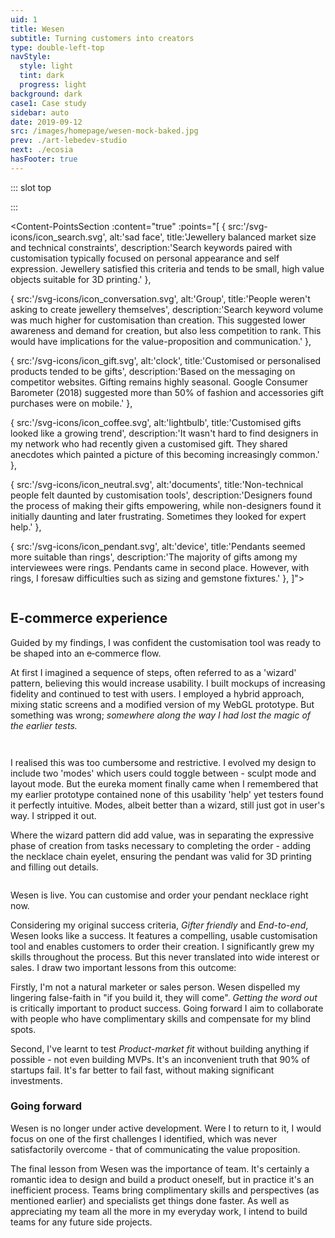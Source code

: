 ```yaml
---
uid: 1
title: Wesen
subtitle: Turning customers into creators
type: double-left-top
navStyle:
  style: light
  tint: dark
  progress: light
background: dark
case1: Case study
sidebar: auto
date: 2019-09-12
src: /images/homepage/wesen-mock-baked.jpg
prev: ./art-lebedev-studio
next: ./ecosia
hasFooter: true
---
```


::: slot top

<!-- Can customers be creators? -->
<Stage-ProjectStage :noise="true" ctaLabel="wesen.studio" ctaUrl="http://www.wesen.studio"
description="Wesen enables anyone to create a unique pendant necklace which can be manufactured on demand by a blend of modern and traditional techniques.">

  <template v-slot:visual-background>
    <figure class="full-screen">
      <Heros-ImageHero src="/images/wesen/wesen-header-2.jpg" alt="Wesen Studio examples"/>
    </figure>
  </template>

</Stage-ProjectStage>


:::

<!-- <li>Responsive web application</li>
<li>2018</li> -->

<Content-ContextSection :box="true">

<template v-slot:main>

## Context

Recent years have seen a gradual increase in awareness of product customisation and on-demand manufacturing. But to this day we can see little evidence of the promised revolution due to relatively high prices and no killer app.

In 2015 I had the chance to work at [Makielab](/makielab) on customisable children’s toys. We enjoyed modest success, catching the attention of Disney who eventually bought the startup. My intention with Wesen was to leverage some lessons learnt there, in order to push the envelope of the [Mass Customisation](http://www.google.com) space.

Firstly, I wanted to explore the possibility of a lightly-constrained creation experience, able to generate infinite variations while being intuitive and fun to use. _I was convinced that suitable constraints could enhance the creativity of customers, rather than restrict it._ Secondly, to completely automate and outsource the fulfillment process.

A separate motivation was to increase my empathy for colleagues and stakeholders as a Product Designer. I wanted to re-experience every stage of digital product development from other perspectives - founder, marketer, product, developer, operations, as well as design.

</template>

<template v-slot:side>

**Product** Responsive web application

**Sector** Mass customisation e-commerce, 3D content creation

**Timeframe** 2018

**Team composition** Personal project

<!-- _This image shows a mixture of hand-made and procedurally generated pendants_ -->

</template>

</Content-ContextSection>




<Content-ThreeColumnSection padding="is-large">

<template v-slot:column1>

###  The challenge

Enable customers to create or customise a product in the web browser and purchase it. Fulfill their order automatically using outsourced manufacturing.

</template>

<template v-slot:column2>

### The outcome

Wesen fulfills my original criteria and helped me learn a great deal. The most valuable lessons I didn't expect; the importance of _Getting the word out_ and rapidly finding _Product-market fit._

</template>

<template v-slot:column3>

### My role

UX Product designer
~ Full-stack JS developer

</template>

</Content-ThreeColumnSection>




<Content-MainSectionDivider aside="Section 1 of 3" title="Discovery"/>




<Content-PointsSection :content="true" :points="[
{ src:'/svg-icons/icon_search.svg', alt:'sad face', title:'Jewellery balanced market size and technical constraints', description:'Search keywords paired with customisation typically focused on personal appearance and self expression. Jewellery satisfied this criteria and tends to be small, high value objects suitable for 3D printing.' },

{ src:'/svg-icons/icon_conversation.svg', alt:'Group', title:'People weren\'t asking to create jewellery themselves', description:'Search keyword volume was much higher for customisation than creation. This suggested lower awareness and demand for creation, but also less competition to rank. This would have implications for the value-proposition and communication.' },

{ src:'/svg-icons/icon_gift.svg', alt:'clock', title:'Customised or personalised products tended to be gifts', description:'Based on the messaging on competitor websites. Gifting remains highly seasonal. Google Consumer Barometer (2018) suggested more than 50% of fashion and accessories gift purchases were on mobile.' },

{ src:'/svg-icons/icon_coffee.svg', alt:'lightbulb', title:'Customised gifts looked like a growing trend', description:'It wasn\'t hard to find designers in my network who had recently given a customised gift. They shared anecdotes which painted a picture of this becoming increasingly common.' },

{ src:'/svg-icons/icon_neutral.svg', alt:'documents', title:'Non-technical people felt daunted by customisation tools', description:'Designers found the process of making their gifts empowering, while non-designers found it initially daunting and later frustrating. Sometimes they looked for expert help.' },

{ src:'/svg-icons/icon_pendant.svg', alt:'device', title:'Pendants seemed more suitable than rings', description:'The majority of gifts among my interviewees were rings. Pendants came in second place. However, with rings, I foresaw difficulties such as sizing and gemstone fixtures.' },
]">

<template v-slot:content>

## Research

<p class="subtitle">
  I informally interviewed four designers and one non&#8209;designer, each who had recently designed or commissioned bespoke jewellery.
</p>

At the outset, I wasn’t set on any particular product category. My approach was to broadly investigate the mass customisation market and make a choice based on estimated product-market fit. I used digital marketing techniques to gauge the market potential and understand what language and search terms potential customers might use. I followed up with qualitative interviews.

</template>

</Content-PointsSection>




<Content-ThreeColumnSection :content="true" columnOffset="three-offset">

<template v-slot:content>

## User profiles

The next step was to clearly define and build empathy for potential customers. Qualitative interviews suggested a primary persona _Gifters_ and a secondary persona _Enthusiasts._ In some cases customers could be both. Enthusiasts are typically a smaller segment, so I decided to focus on gifters. I reasoned that a flow optimised for gifters was unlikely to deter enthusiasts.

</template>

<template v-slot:column1>

####  Gifter

---

*Buyer persona*

When I need to give an important gift, I want to design it myself so I can be sure it will make the recipient happy.

<br>

_“I’m looking for something which will show them how much I care”_
~ _“I want to give something unique, which they couldn’t get anywhere else”_
~ _“It takes ages to find the perfect gift”_
~ _“A gift should be personal, something which reminds them of me”_
~ _“I want to feel confident giving the gift”_



</template>

<template v-slot:column2>

#### Enthusiast

---

*Buyer persona*

When new and unusual products become available, I want to try them out so I'm on the cutting edge.

<br>

_“People expect me to find the next trend”_
~ _“I like to experiment with new technologies”_
~ _“I have a personal style and I carefully curate what I wear”_
~ _“I want to wear jewellery no-one else has seen before”_

</template>

<template v-slot:column3>

<div class="columns is-gapless">
  <div class="column is-three-quarters">
    <figure class="image is-9by16">
      <img class="lazyload" data-src="/images/wesen/journey_characters2.jpg" alt="Cartoon of enthusiasts and gifters">
    </figure>
  </div>
</div>

</template>

</Content-ThreeColumnSection>





<Content-ThreeColumnSection padding="is-large" :content="true" columnOffset="three-offset">

<template v-slot:content>

## Scope and objectives

The results of my research posed two main user experience challenges:

- How to communicate the value of lightly-constrained product creation to an audience that currently isn't asking for it?
- How to address the anxiety of non-technical users approaching a customisation interface?

Addressing these became the first pillar of my design activity. The second was to reach a level of product resolution where real customers could make actual orders - I refered to this as _End-to-end._ To facilitate achieving this within a reasonable timeframe I paired back the typical components of an e-commerce flow, leaving behind only the critical elements necessary to win my first customers.

</template>

<template v-slot:column1>

####  Gifter friendly

---

Build confidence with an e-commerce store that explains the value proposition and allows shoppers to browse pre-designed products. Make it possible for these to be selected as the foundation for further customisation or bought immediately.

Address anxiety and empower non-designers with an intuitive interface that doesn’t require a tutorial and can be learnt within 5 seconds. Allow customers to express themselves meaningfully without requiring a high level of skill or design experience. Minimise the number of controls and progressively disclose supporting features.

</template>

<template v-slot:column2>

#### End-to-end

---

Enable customers to buy the pendant they create and ensure automated fulfillment of their order.

Save the customer's design and order data, allowing them to return to it and make modifications or repeat orders.

Establish a line of communication for customers to enquire about their order and report any problems.

Minimise technical and operational overhead by relying on third-party cloud services where possible. Outsource complex systems like payments and accounts.

</template>

<template v-slot:column3>

<figure class="image is-2by1">
  <img class="lazyload medium-zoom" data-src="/images/wesen/draft-journey-mvp.png" alt="Flowchart of user journey">
</figure>
<figcaption>

This simplified journey map indicates features to be outsourced or removed for the pilot - marked by the red dashed line.

</figcaption>

</template>

</Content-ThreeColumnSection>




<Content-ImageFrames-FullImageSection url="/images/wesen/wesen-montage-1.jpg" alt="Montage of further discovery process"/>




<Content-ImageFrames-SquareImagesRow :content="true" :images="[
{ url:'https://player.vimeo.com/video/293190700', alt:'Blender prototype video', caption:'Square image caption 1', slot:'slot1', iframe:true },
{ url:'https://player.vimeo.com/video/293190664', alt:'Interactive webGL prototype', caption:'Square image caption 2', slot:'slot2', iframe:true },
{ url:'/images/wesen/webgl-feasibility.jpg', alt:'Metal shader exploration', caption:'Square image caption 3', slot:'slot3', iframe:false },
]">

<template slot="content">

## Low-fi Prototyping

<p class="subtitle">
With my background in Industrial Design, I was already familiar with 3D modelling software. I assembled a list of promising tools, extending it with input from designers in my network.
</p>

My approach was to re-imagine a tool with simplified interaction or reduced capability and then combine several such tools to see if interesting synergies emerged. To formalise my thinking, I rated these ideas by _Expressiveness_ and (ease of) _Implementation_. During this process I started to think of myself as 'unshackling' expressive modelling tools from their specialist software confines.

</template>

<template slot="slot1">

#### Blender basic interactive

I chose to proceed with an idea combining _Radial array_ and _Control geometry._ I found it personally fun to use - often producing pleasing and unexpected outcomes.

Blender had proven a useful platform for experimentation. But I wasn't able to use it for value or usability testing because my subjects weren't fluent in the Blender interface.

</template>

<template slot="slot2">

#### WebGL basic interactive

To overcome this limitation, I quickly built a basic yet functional prototype in WebGL. I also took the opportunity to explore various JS libraries before committing in production.

It was gratifying to see testers immediately move the control points. I observed an attitude of curiosity, even among testers I expected to be daunted by customisation interfaces.

</template>

<template slot="slot3">

#### WebGL feasibility

A growing concern was that customers could feel disconnected from the product they would eventually buy.

To mitigate this risk, I prioritised reaching a high level of graphical realism. Matcap shaders offered a solution which also met performance requirements.

</template>

</Content-ImageFrames-SquareImagesRow>




<Content-MainAsideSection padding="is-large" :content="true" :aside="true" columnOffset="table-offset">

<template slot="content">

## Lessons from user testing

Before moving into high-fidelity design and development, I performed further usability testing on the proposed direction to validate design decisions, identify challenges, and iterate based on real user feedback.

</template>

<template>

**Observation** | **Remedy** |
--- | --- |
_“I wish I could go back to the way I had it before”_ | I implemented an undo feature and reorganised the interface to accommodate its button |
_“I have no idea what size it is”_ | I added a scale grid I and an introductory animation sequence, showing the pendant and chain in context |
_“These messages just get in my way”_ Error messages (further discussion below) broke the creative flow and led to a frustrating experience | Now the user only encounters error messages once they enter the eyelet mode for the first time, thereby signalling a desire to finish the pendant and checkout. I also made error messages dismissable until the next user action |
_“The first thing I wanted to do was push all the sliders to maximum”_ In some cases testers created the largest possible pendant | This signalled the need for another error condition - where the pendant design is unreasonably large - both too heavy to wear and very expensive. I also tried shrinking the design area but this felt constricting |
{.table .is-fullwidth}

</template>

<template slot="aside">

<div class="columns is-gapless">
  <div class="column is-two-thirds">
    <figure class="image is-square">
      <img class="lazyload" data-src="/images/wesen/in-use.jpg" alt="webGL prototype in use">
    </figure>
  </div>
</div>

</template>

</Content-MainAsideSection>




<Content-ImageFrames-FullImageSection url="/images/wesen/wesen-montage-2.jpg" alt="Montage of design iteration"/>


<Content-FreeSection>

<div class="columns">
<div class="column is-two-thirds">

## E-commerce experience

<p class="subtitle">
  Guided by my findings, I was confident the customisation tool was ready to be shaped into an e&#8209;commerce flow.
</p>

At first I imagined a sequence of steps, often referred to as a 'wizard' pattern, believing this would increase usability. I built mockups of increasing fidelity and continued to test with users. I employed a hybrid approach, mixing static screens and a modified version of my WebGL prototype. But something was wrong; _somewhere along the way I had lost the magic of the earlier tests._

</div>
</div>

<Content-FlowInline :steps="[
  'Sculpt segments',
  'Layout segments',
  'Choose material',
  'Place the eyelet',
  'Details',
  'Checkout'
]"/>

<div class="columns">
<div class="column is-two-thirds">

I realised this was too cumbersome and restrictive. I evolved my design to include two 'modes' which users could toggle between - sculpt mode and layout mode. But the eureka moment finally came when I remembered that my earlier prototype contained none of this usability 'help' yet testers found it perfectly intuitive. Modes, albeit better than a wizard, still just got in user's way. I stripped it out.

Where the wizard pattern did add value, was in separating the expressive phase of creation from tasks necessary to completing the order - adding the necklace chain eyelet, ensuring the pendant was valid for 3D printing and filling out details.

</div>
</div>

</Content-FreeSection>

<Content-ImageFrames-MainImageSection padding="is-medium-large" imageClass="is-2by1" url="/images/wesen/messages.png" alt="Message window which informs users of geometry problems and offers help" :aside="true" :content="true">

<template v-slot:content>

## Input validation for 3D geometry

Offering users expressive tools introduced a challenging problem - how to ensure they create valid geometry for manufacture by 3D printing? Through user testing I identified four common error cases:

1. The radial segments do not connect, so that the necklace is not a single volume
2. The eyelet does not connect to the pendant
3. The pendant blocks the eyelet so that the chain would not fit
4. The pendant is extremely large

I developed a system to detect these problems and display error notifications. Although I was aware of additional hard-to-detect problems such as non-manifold or thin geometry, since they rarely occurred, I chose not to address them in the MVP. Rather, I planned to manually fix these models for customers when this occurred.

<!-- An important lesson from user testing was not to show these notifications until the user signals a desire to advance in the purchase flow. Otherwise, they completely counteracted my efforts to reassure non-technical users. Error notifications start once they become useful; when the user adds an eyelet for the necklace chain. -->

</template>

<template v-slot:aside>

<div class="box">

The notification window begins by offering tips and later, when appropriate, reports geometry errors.

</div>

</template>

</Content-ImageFrames-MainImageSection>




<Content-MainSectionDivider aside="Section 2 of 3" title="Delivery"/>




<Content-ImageFrames-SquareImagesRow :content="true" :images="[
{ url:'/images/wesen/Iconography-square.png', alt:'Production icon assets', caption:'Square image caption 1', slot:'slot1', iframe:false },
{ url:'/images/wesen/product-rendering.jpg', alt:'WIP product rendering', caption:'Square image caption 2', slot:'slot2', iframe:false },
{ url:'/images/wesen/handheld.jpg', alt:'WIP product photography', caption:'Square image caption 3', slot:'slot3', iframe:false },
]">

<template slot="content">

## Production assets

Small amount of high quality visual assets and content. Minimal number of screens with highly polished UI. I drew inspiration from the Airbnb Design System and Google Material Design 2.0 while also referencing the design language of fashion and jewellery brands.

</template>

<template slot="slot1">

Production SVG icon assets

</template>

<template slot="slot2">

Fusce ac nunc posuere, tristique nibh at, lacinia nunc. Duis eget fringilla enim. Sed elementum elementum tincidunt.

</template>

<template slot="slot3">

Maecenas sed nibh eleifend, congue felis et, malesuada eros. Nullam a metus quis eros pretium hendrerit ut a turpis.

</template>

</Content-ImageFrames-SquareImagesRow>





<Content-MainAsideSection :content="true" :aside="true" columnOffset="table-offset">

<template v-slot:content>

## Development

My main criteria was to setup the necessary e-commerce components to enable orders as quickly as possible. I explored off-the-shelf e-commerce systems like Shopify, Magento and WooCommerce but ... Needed to be even more paired back - no order management, sensitive user data or payments. Shapeways order API could offer this. The Heroku Node.js ecosystem proved remarkably suitable for this use-case.

In specifying production tools and technologies I re-referenced my project goals and drew on past experience: “Ensure that operations can be automated and that manufacture can be fulfilled by a single service (such as Shapeways) with minimal or no post processing” “Minimise the technical overhead of storing personal and payment details by using third-party services” I chose to upgrade and extend the prototype toolchain for production: Customer service email, database to retain created models and orders, considering payment services etc.

</template>

<template>

**Experience** | **Solution** |
--- | --- |
Unity or Unreal are the de facto realtime 3D frameworks but they tend to increase the complexity of a web frontend build chain | Three.js is less fully-featured but perfectly serviceable for a simple 3D interface |
Different 3D frameworks powering frontend and backend processing can lead to duplicated work and discrepancies between what the user sees and what is actually manufactured | Three.js can run the same code in the browser and on a Node.js server |
Hosting websites and backend processes on physical infrastructure requires constant maintenance | Node.js / Express server on cloud infrastructure (Heroku) |
In-house payment and order management systems are a considerable technical commitment | Outsource payment and order management to Shapeways (already the fulfillment partner). Conduct all CS and CRM through email. |
{.table .is-fullwidth}

</template>


<template v-slot:aside>

<div class="box content">

**WebGL framework**
Three.js

**Backend**
Harp.js (prototype) to Node.js / Express / MongoDB

**UI framework**
Guify (prototype) to Angular 2+ (Typescript)

**CSS framework**
Bulma

**Email**
Sendgrid

**Fulfillment**
Shapeways order API

</div>

</template>

</Content-MainAsideSection>


<Content-ImageFrames-MainImageSection padding="is-medium-large" url="/images/wesen/system-diagram.png" alt="System diagram of Wesen app" imageClass="is-5by4" :aside="false" :content="false" caption="The Wesen system diagram, detailing user touchpoints and client/server/third-party API interactions."/>





<Content-MainSectionDivider aside="Section 3 of 3" title="Evaluation"/>



<Content-TextSection>

<p class="subtitle">
  Wesen is live. You can customise and order your pendant necklace right now.
</p>

Considering my original success criteria, _Gifter friendly_ and _End-to-end_, Wesen looks like a success. It features a compelling, usable customisation tool and enables customers to order their creation. I significantly grew my skills throughout the process. But this never translated into wide interest or sales. I draw two important lessons from this outcome:

Firstly, I'm not a natural marketer or sales person. Wesen dispelled my lingering false-faith in "if you build it, they will come". _Getting the word out_ is critically important to product success. Going forward I aim to collaborate with people who have complimentary skills and compensate for my blind spots.

Second, I've learnt to test _Product-market fit_ without building anything if possible - not even building MVPs. It's an inconvenient truth that 90% of startups fail. It's far better to fail fast, without making significant investments.

### Going forward

Wesen is no longer under active development. Were I to return to it, I would focus on one of the first challenges I identified, which was never satisfactorily overcome - that of communicating the value proposition.

The final lesson from Wesen was the importance of team. It's certainly a romantic idea to design and build a product oneself, but in practice it's an inefficient process. Teams bring complimentary skills and perspectives (as mentioned earlier) and specialists get things done faster. As well as appreciating my team all the more in my everyday work, I intend to build teams for any future side projects.

<!-- Money making engine metaphore - marketing money goes in, revenue comes out - is it better than a bank or some other investment? -->

<template slot="aside">

<div class="columns is-gapless">
  <div class="column is-three-quarters">
    <Content-ModalWrapper type="link" url="http://www.wesen.studio" label="wesen.studio">
      <figure class="image is-square">
        <img class="lazyload" data-src="/images/wesen/evaluation.jpg" alt="Pendant worn by a customer">
      </figure>
    </Content-ModalWrapper>
  </div>
</div>

<!-- <figcaption>

_Due to COVID-19 only plastic materials are currently available._

</figcaption> -->

</template>


</Content-TextSection>



<Content-MetricsSection padding="is-medium-large" :metrics="[
{ metric:'∞', description:'Unlimited variety' },
{ metric:'$24', description:'Starting price for a unique pendant incl. necklace chain' },
{ metric:'2.7s', description:'Avg. load time for the realtime 3D customisation experience' },
]"/>
